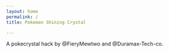 ```yaml
---
layout: home
permalink: /
title: Pokemon Shining Crystal

---
```

A pokecrystal hack by @FieryMewtwo and @Duramax-Tech-co. 